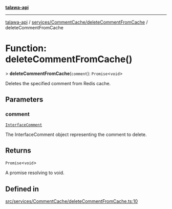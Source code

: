 [**talawa-api**](../../../../README.md)

***

[talawa-api](../../../../modules.md) / [services/CommentCache/deleteCommentFromCache](../README.md) / deleteCommentFromCache

# Function: deleteCommentFromCache()

\> **deleteCommentFromCache**(`comment`): `Promise`\<`void`\>

Deletes the specified comment from Redis cache.

## Parameters

### comment

[`InterfaceComment`](../../../../models/Comment/interfaces/InterfaceComment.md)

The InterfaceComment object representing the comment to delete.

## Returns

`Promise`\<`void`\>

A promise resolving to void.

## Defined in

[src/services/CommentCache/deleteCommentFromCache.ts:10](https://github.com/PalisadoesFoundation/talawa-api/blob/039b0f127fb8caa46d57186ab4b3bb27fe150903/src/services/CommentCache/deleteCommentFromCache.ts#L10)
